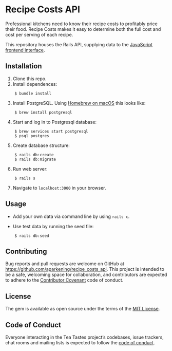 # Recipe Costs API

Professional kitchens need to know their recipe costs to profitably price their food. Recipe Costs makes it easy to determine both the full cost and cost per serving of each recipe. 

This repository houses the Rails API, supplying data to the [JavaScript frontend interface](https://github.com/aparkening/recipe_costs_frontend). 

## Installation

1. Clone this repo.
2. Install dependences:
```
    $ bundle install
```
3. Install PostgreSQL. Using [Homebrew on macOS](https://brew.sh/) this looks like:
```
    $ brew install postgresql
```
4. Start and log in to Postgresql database:
```
    $ brew services start postgresql
    $ psql postgres
```
5. Create database structure:
```
    $ rails db:create
    $ rails db:migrate
```
6. Run web server:
```
    $ rails s
```
7. Navigate to `localhost:3000` in your browser.

## Usage

- Add your own data via command line by using `rails c`.

- Use test data by running the seed file:

```
    $ rails db:seed
```

## Contributing

Bug reports and pull requests are welcome on GitHub at https://github.com/aparkening/recipe_costs_api. This project is intended to be a safe, welcoming space for collaboration, and contributors are expected to adhere to the [Contributor Covenant](http://contributor-covenant.org) code of conduct.

## License

The gem is available as open source under the terms of the [MIT License](https://opensource.org/licenses/MIT).

## Code of Conduct

Everyone interacting in the Tea Tastes project’s codebases, issue trackers, chat rooms and mailing lists is expected to follow the [code of conduct](https://github.com/aparkening/recipe_costs_api/blob/master/CODE_OF_CONDUCT.md).
